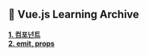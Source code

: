 ##  :green_book: Vue.js Learning Archive 
[**1. 컴포넌트**](./component.md)  
[**2. emit, props**](./emit-props.md)